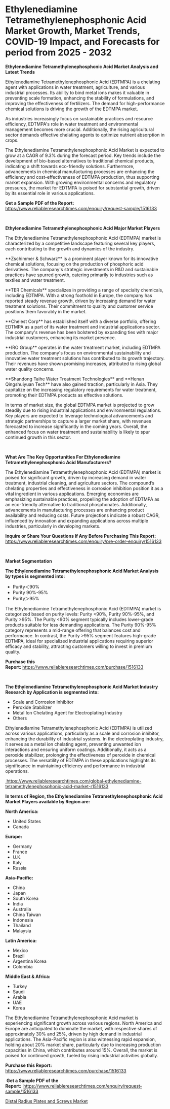 <p><h1>Ethylenediamine Tetramethylenephosphonic Acid Market Growth, Market Trends, COVID-19 Impact, and Forecasts for period from 2025 - 2032</h1></p><p><strong>Ethylenediamine Tetramethylenephosphonic Acid Market Analysis and Latest Trends</strong></p>
<p><p>Ethylenediamine Tetramethylenephosphonic Acid (EDTMPA) is a chelating agent with applications in water treatment, agriculture, and various industrial processes. Its ability to bind metal ions makes it valuable in preventing scale formation, enhancing the stability of formulations, and improving the effectiveness of fertilizers. The demand for high-performance chemical solutions is driving the growth of the EDTMPA market. </p><p>As industries increasingly focus on sustainable practices and resource efficiency, EDTMPA's role in water treatment and environmental management becomes more crucial. Additionally, the rising agricultural sector demands effective chelating agents to optimize nutrient absorption in crops. </p><p>The Ethylenediamine Tetramethylenephosphonic Acid Market is expected to grow at a CAGR of 9.3% during the forecast period. Key trends include the development of bio-based alternatives to traditional chemical products, indicating a shift towards eco-friendly solutions. Furthermore, advancements in chemical manufacturing processes are enhancing the efficiency and cost-effectiveness of EDTMPA production, thus supporting market expansion. With growing environmental concerns and regulatory pressures, the market for EDTMPA is poised for substantial growth, driven by its essential role in various applications.</p></p>
<p><strong>Get a Sample PDF of the Report:&nbsp;</strong> <a href="https://www.reliableresearchtimes.com/enquiry/request-sample/1516133?utm_campaign=2196&utm_medium=2&utm_source=Github&utm_content=ia&utm_term=29032025&utm_id=ethylenediamine-tetramethylenephosphonic-acid">https://www.reliableresearchtimes.com/enquiry/request-sample/1516133</a></p>
<p>&nbsp;</p>
<p><strong>Ethylenediamine Tetramethylenephosphonic Acid Major Market Players</strong></p>
<p><p>The Ethylenediamine Tetramethylenephosphonic Acid (EDTMPA) market is characterized by a competitive landscape featuring several key players, each contributing to the growth and dynamics of the industry.</p><p>**Zschimmer & Schwarz** is a prominent player known for its innovative chemical solutions, focusing on the production of phosphoric acid derivatives. The company's strategic investments in R&D and sustainable practices have spurred growth, catering primarily to industries such as textiles and water treatment.</p><p>**TER Chemicals** specializes in providing a range of specialty chemicals, including EDTMPA. With a strong foothold in Europe, the company has reported steady revenue growth, driven by increasing demand for water treatment solutions. Their commitment to quality and customer service positions them favorably in the market.</p><p>**Chelest Corp** has established itself with a diverse portfolio, offering EDTMPA as a part of its water treatment and industrial applications sector. The company's revenue has been bolstered by expanding ties with major industrial customers, enhancing its market presence.</p><p>**IRO Group** operates in the water treatment market, including EDTMPA production. The company's focus on environmental sustainability and innovative water treatment solutions has contributed to its growth trajectory. Their revenues have shown promising increases, attributed to rising global water quality concerns.</p><p>**Shandong Taihe Water Treatment Technologies** and **Henan Qingshuiyuan Tech** have also gained traction, particularly in Asia. They capitalize on the increasing regulatory requirements for water treatment, promoting their EDTMPA products as effective solutions. </p><p>In terms of market size, the global EDTMPA market is projected to grow steadily due to rising industrial applications and environmental regulations. Key players are expected to leverage technological advancements and strategic partnerships to capture a larger market share, with revenues forecasted to increase significantly in the coming years. Overall, the enhanced focus on water treatment and sustainability is likely to spur continued growth in this sector.</p></p>
<p>&nbsp;</p>
<p><strong>What Are The Key Opportunities For Ethylenediamine Tetramethylenephosphonic Acid Manufacturers?</strong></p>
<p><p>The Ethylenediamine Tetramethylenephosphonic Acid (EDTMPA) market is poised for significant growth, driven by increasing demand in water treatment, industrial cleaning, and agriculture sectors. The compound’s chelating properties and effectiveness in corrosion inhibition position it as a vital ingredient in various applications. Emerging economies are emphasizing sustainable practices, propelling the adoption of EDTMPA as an eco-friendly alternative to traditional phosphonates. Additionally, advancements in manufacturing processes are enhancing product availability and reducing costs. Future projections indicate a robust CAGR, influenced by innovation and expanding applications across multiple industries, particularly in developing markets.</p></p>
<p><strong>Inquire or Share Your Questions If Any Before Purchasing This Report:</strong> <a href="https://www.reliableresearchtimes.com/enquiry/pre-order-enquiry/1516133?utm_campaign=2196&utm_medium=2&utm_source=Github&utm_content=ia&utm_term=29032025&utm_id=ethylenediamine-tetramethylenephosphonic-acid">https://www.reliableresearchtimes.com/enquiry/pre-order-enquiry/1516133</a></p>
<p>&nbsp;</p>
<p><strong>Market Segmentation</strong></p>
<p><strong>The Ethylenediamine Tetramethylenephosphonic Acid Market Analysis by types is segmented into:</strong></p>
<p><ul><li>Purity＜90%</li><li>Purity 90%-95%</li><li>Purity＞95%</li></ul></p>
<p><p>The Ethylenediamine Tetramethylenephosphonic Acid (EDTMPA) market is categorized based on purity levels: Purity <90%, Purity 90%-95%, and Purity >95%. The Purity <90% segment typically includes lower-grade products suitable for less demanding applications. The Purity 90%-95% category represents a mid-range offering that balances cost and performance. In contrast, the Purity >95% segment features high-grade EDTMPA, ideal for specialized industrial applications requiring superior efficacy and stability, attracting customers willing to invest in premium quality.</p></p>
<p><strong>Purchase this Report:&nbsp;</strong><a href="https://www.reliableresearchtimes.com/purchase/1516133?utm_campaign=2196&utm_medium=2&utm_source=Github&utm_content=ia&utm_term=29032025&utm_id=ethylenediamine-tetramethylenephosphonic-acid">https://www.reliableresearchtimes.com/purchase/1516133</a></p>
<p>&nbsp;</p>
<p><strong>The Ethylenediamine Tetramethylenephosphonic Acid Market Industry Research by Application is segmented into:</strong></p>
<p><ul><li>Scale and Corrosion Inhibitor</li><li>Peroxide Stabilizer</li><li>Metal Ion Chelating Agent for Electroplating Industry</li><li>Others</li></ul></p>
<p><p>Ethylenediamine Tetramethylenephosphonic Acid (EDTMPA) is utilized across various applications, particularly as a scale and corrosion inhibitor, enhancing the durability of industrial systems. In the electroplating industry, it serves as a metal ion chelating agent, preventing unwanted ion interactions and ensuring uniform coatings. Additionally, it acts as a peroxide stabilizer, prolonging the effectiveness of peroxide in chemical processes. The versatility of EDTMPA in these applications highlights its significance in maintaining efficiency and performance in industrial operations.</p></p>
<p><a href="https://www.reliableresearchtimes.com/global-ethylenediamine-tetramethylenephosphonic-acid-market-r1516133?utm_campaign=2196&utm_medium=2&utm_source=Github&utm_content=ia&utm_term=29032025&utm_id=ethylenediamine-tetramethylenephosphonic-acid">&nbsp;https://www.reliableresearchtimes.com/global-ethylenediamine-tetramethylenephosphonic-acid-market-r1516133</a></p>
<p><strong>In terms of Region, the Ethylenediamine Tetramethylenephosphonic Acid Market Players available by Region are:</strong></p>
<p>
    <p> <strong> North America: </strong>
        <ul>
            <li>United States</li>
            <li>Canada</li>
        </ul>
        </p> 
    <p> <strong> Europe: </strong>
        <ul>
            <li>Germany</li>
            <li>France</li>
            <li>U.K.</li>
            <li>Italy</li>
            <li>Russia</li>
        </ul>
        </p> 
    <p> <strong> Asia-Pacific: </strong>
        <ul>
            <li>China</li>
            <li>Japan</li>
            <li>South Korea</li>
            <li>India</li>
            <li>Australia</li>
            <li>China Taiwan</li>
            <li>Indonesia</li>
            <li>Thailand</li>
            <li>Malaysia</li>
        </ul>
        </p> 
    <p> <strong> Latin America: </strong>
        <ul>
            <li>Mexico</li>
            <li>Brazil</li>
            <li>Argentina Korea</li>
            <li>Colombia</li>
        </ul>
        </p> 
    <p> <strong> Middle East & Africa: </strong>
        <ul>
            <li>Turkey</li>
            <li>Saudi</li>
            <li>Arabia</li>
            <li>UAE</li>
            <li>Korea</li>
        </ul>
    </p>
    </p>
<p><p>The Ethylenediamine Tetramethylenephosphonic Acid market is experiencing significant growth across various regions. North America and Europe are anticipated to dominate the market, with respective shares of approximately 30% and 25%, driven by high demand in industrial applications. The Asia-Pacific region is also witnessing rapid expansion, holding about 20% market share, particularly due to increasing production capacities in China, which contributes around 15%. Overall, the market is poised for continued growth, fueled by rising industrial activities globally.</p></p>
<p><strong>Purchase this Report: </strong><a href="https://www.reliableresearchtimes.com/purchase/1516133?utm_campaign=2196&utm_medium=2&utm_source=Github&utm_content=ia&utm_term=29032025&utm_id=ethylenediamine-tetramethylenephosphonic-acid">https://www.reliableresearchtimes.com/purchase/1516133</a></p>
<p>&nbsp;<strong>Get a Sample PDF of the Report:&nbsp;&nbsp;</strong><a href="https://www.reliableresearchtimes.com/enquiry/request-sample/1516133?utm_campaign=2196&utm_medium=2&utm_source=Github&utm_content=ia&utm_term=29032025&utm_id=ethylenediamine-tetramethylenephosphonic-acid">https://www.reliableresearchtimes.com/enquiry/request-sample/1516133</a></p>
<p><strong></strong></p>
<p><p><a href="https://github.com/MariaWashington76/Market-Research-Report-List-2/blob/main/distal-radius-plates-and-screws-market.md?utm_campaign=2196&utm_medium=2&utm_source=Github&utm_content=ia&utm_term=29032025&utm_id=ethylenediamine-tetramethylenephosphonic-acid">Distal Radius Plates and Screws Market</a></p></p>